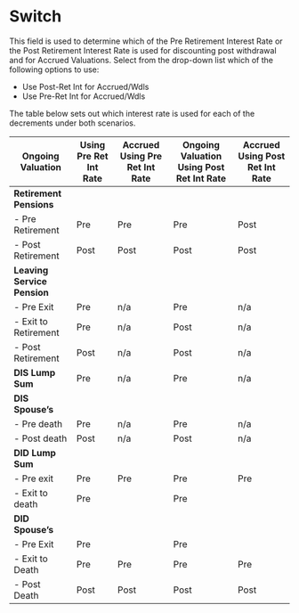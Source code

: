 # Switch

This field is used to determine which of the Pre Retirement Interest
Rate or the Post Retirement Interest Rate is used for discounting post
withdrawal and for Accrued Valuations. Select from the drop-down list
which of the following options to use:

-   Use Post-Ret Int for Accrued/Wdls
-   Use Pre-Ret Int for Accrued/Wdls

The table below sets out which interest rate is used for each of the
decrements under both scenarios.

Ongoing Valuation      | Using Pre Ret Int Rate | Accrued Using Pre Ret Int Rate | Ongoing Valuation Using Post Ret Int Rate | Accrued Using Post Ret Int Rate
-----------------------|------------------------|--------------------------------|-------------------------------------------|--------------------------------
**Retirement Pensions** |
- Pre Retirement       | Pre  | Pre  | Pre  | Post
- Post Retirement      | Post | Post | Post | Post
**Leaving Service Pension** |
- Pre Exit             | Pre  | n/a  | Pre  | n/a
- Exit to Retirement   | Pre  | n/a  | Post | n/a
- Post Retirement      | Post | n/a  | Post | n/a
**DIS Lump Sum**       | Pre  | n/a  | Pre  | n/a
**DIS Spouse&rsquo;s** |
- Pre death            | Pre  | n/a  | Pre  | n/a
- Post death           | Post | n/a  | Post | n/a
**DID Lump Sum** |
- Pre exit             | Pre  | Pre  | Pre  | Pre
- Exit to death        | Pre  |      | Pre  |
**DID Spouse&rsquo;s** |
- Pre Exit             | Pre  |      | Pre  |
- Exit to Death        | Pre  | Pre  | Pre  | Pre
- Post Death           | Post | Post | Post | Post
